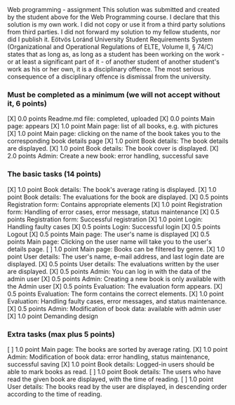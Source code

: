 <Muslim Abdyvapov>
<A6PYQA>
Web programming - assignment
This solution was submitted and created by the student above for the Web Programming course.
I declare that this solution is my own work. I did not copy or use it from a third party
solutions from third parties. I did not forward my solution to my fellow students, nor did I publish it.
Eötvös Loránd University Student Requirements System
(Organizational and Operational Regulations of ELTE, Volume II, § 74/C) states that as long as,
as long as a student has been working on the work - or at least a significant part of it - of another student
of another student's work as his or her own, it is a disciplinary offence.
The most serious consequence of a disciplinary offence is dismissal from the university.

### Must be completed as a minimum (we will not accept without it, 6 points)

[X] 0.0 points Readme.md file: completed, uploaded
[X] 0.0 points Main page: appears
[X] 1.0 point Main page: list of all books, e.g. with pictures
[X] 1.0 point Main page: clicking on the name of the book takes you to the corresponding book details page
[X] 1.0 point Book details: The book details are displayed.
[X] 1.0 point Book details: The book cover is displayed.
[X] 2.0 points Admin: Create a new book: error handling, successful save

### The basic tasks (14 points)
[X] 1.0 point Book details: The book's average rating is displayed.
[X] 1.0 point Book details: The evaluations for the book are displayed.
[X] 0.5 points Registration form: Contains appropriate elements
[X] 1.0 point Registration form: Handling of error cases, error message, status maintenance
[X] 0.5 points Registration form: Successful registration
[X] 1.0 point Login: Handling faulty cases
[X] 0.5 points Login: Successful login
[X] 0.5 points Logout
[X] 0.5 points Main page: The user's name is displayed
[X] 0.5 points Main page: Clicking on the user name will take you to the user's details page.
[ ] 1.0 point Main page: Books can be filtered by genre.
[X] 1.0 point User details: The user's name, e-mail address, and last login date are displayed.
[X] 0.5 points User details: The evaluations written by the user are displayed.
[X] 0.5 points Admin: You can log in with the data of the admin user
[X] 0.5 points Admin: Creating a new book is only available with the Admin user
[X] 0.5 points Evaluation: The evaluation form appears.
[X] 0.5 points Evaluation: The form contains the correct elements.
[X] 1.0 point Evaluation: Handling faulty cases, error messages, and status maintenance.
[X] 0.5 points Admin: Modification of book data: available with admin user
[X] 1.0 point Demanding design

### Extra tasks (max plus 5 points)
[ ] 1.0 point Main page: The books are sorted by average rating.
[X] 1.0 point Admin: Modification of book data: error handling, status maintenance, successful saving
[X] 1.0 point Book details: Logged-in users should be able to mark books as read.
[ ] 1.0 point Book details: The users who have read the given book are displayed, with the time of reading.
[ ] 1.0 point User details: The books read by the user are displayed, in descending order according to the time of reading.
